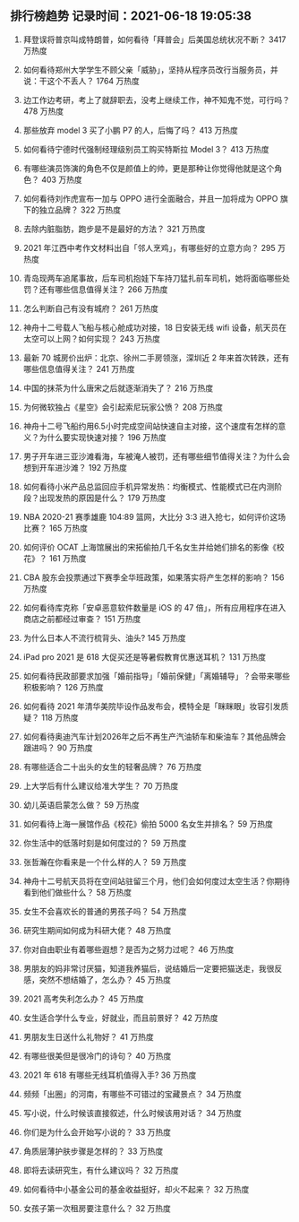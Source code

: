 
## 排行榜趋势 记录时间：2021-06-18 19:05:38
  
  1. 拜登误将普京叫成特朗普，如何看待「拜普会」后美国总统状况不断？ 3417 万热度
    
  2. 如何看待郑州大学学生不顾父亲「威胁」，坚持从程序员改行当服务员，并说：干这个不丢人？ 1764 万热度
    
  3. 边工作边考研，考上了就辞职去，没考上继续工作，神不知鬼不觉，可行吗？ 478 万热度
    
  4. 那些放弃 model 3 买了小鹏 P7 的人，后悔了吗？ 413 万热度
    
  5. 如何看待宁德时代强制经理级别员工购买特斯拉 Model 3？ 413 万热度
    
  6. 有哪些演员饰演的角色不仅是颜值上的帅，更是那种让你觉得他就是这个角色？ 403 万热度
    
  7. 如何看待刘作虎宣布一加与 OPPO 进行全面融合，并且一加将成为 OPPO 旗下的独立品牌？ 322 万热度
    
  8. 去除内脏脂肪，跑步是不是最好的方法？ 321 万热度
    
  9. 2021 年江西中考作文材料出自「邻人烹鸡」，有哪些好的立意方向？ 295 万热度
    
  10. 青岛现两车追尾事故，后车司机抱娃下车持刀猛扎前车司机，她将面临哪些处罚？还有哪些信息值得关注？ 266 万热度
    
  11. 怎么判断自己有没有城府？ 261 万热度
    
  12. 神舟十二号载人飞船与核心舱成功对接，18 日安装无线 wifi 设备，航天员在太空可以上网？如何实现？ 243 万热度
    
  13. 最新 70 城房价出炉：北京、徐州二手房领涨，深圳近 2 年来首次转跌，还有哪些信息值得关注？ 241 万热度
    
  14. 中国的抹茶为什么唐宋之后就逐渐消失了？ 216 万热度
    
  15. 为何微软独占《星空》会引起索尼玩家公愤？ 208 万热度
    
  16. 神舟十二号飞船约用6.5小时完成空间站快速自主对接，这个速度有怎样的意义？为什么要实现快速对接？ 196 万热度
    
  17. 男子开车进三亚沙滩看海，车被淹人被罚，还有哪些细节值得关注？为什么会想到开车进沙滩？ 192 万热度
    
  18. 如何看待小米产品总监回应手机异常发热：均衡模式、性能模式已在内测阶段？出现发热的原因是什么？ 179 万热度
    
  19. NBA 2020-21 赛季雄鹿 104:89 篮网，大比分 3:3 进入抢七，如何评价这场比赛？ 165 万热度
    
  20. 如何评价 OCAT 上海馆展出的宋拓偷拍几千名女生并给她们排名的影像《校花》？ 161 万热度
    
  21. CBA 股东会投票通过下赛季全华班政策，如果落实将产生怎样的影响？ 156 万热度
    
  22. 如何看待库克称「安卓恶意软件数量是 iOS 的 47 倍」，所有应用程序在进入商店之前都经过审查？ 151 万热度
    
  23. 为什么日本人不流行梳背头、油头? 145 万热度
    
  24. iPad pro 2021 是 618 大促买还是等暑假教育优惠送耳机？ 131 万热度
    
  25. 如何看待民政部要求加强「婚前指导」「婚前保健」「离婚辅导」？会带来哪些积极影响？ 126 万热度
    
  26. 如何看待 2021 年清华美院毕设作品发布会，模特全是「眯眯眼」妆容引发质疑？ 118 万热度
    
  27. 如何看待奥迪汽车计划2026年之后不再生产汽油轿车和柴油车？其他品牌会跟进吗？ 90 万热度
    
  28. 有哪些适合二十出头的女生的轻奢品牌？ 76 万热度
    
  29. 上大学后有什么建议给准大学生？ 70 万热度
    
  30. 幼儿英语启蒙怎么做？ 59 万热度
    
  31. 如何看待上海一展馆作品《校花》偷拍 5000 名女生并排名？ 59 万热度
    
  32. 你生活中的低落时刻是如何度过的？ 59 万热度
    
  33. 张哲瀚在你看来是一个什么样的人？ 59 万热度
    
  34. 神舟十二号航天员将在空间站驻留三个月，他们会如何度过太空生活？你期待看到他们做些什么？ 58 万热度
    
  35. 女生不会喜欢长的普通的男孩子吗？ 54 万热度
    
  36. 研究生期间如何成为科研大佬？ 48 万热度
    
  37. 你对自由职业有着哪些遐想？是否为之努力过呢？ 46 万热度
    
  38. 男朋友的妈非常讨厌猫，知道我养猫后，说结婚后一定要把猫送走，我很反感，突然不想结婚了，怎么办？ 45 万热度
    
  39. 2021 高考失利怎么办？ 45 万热度
    
  40. 女生适合学什么专业，好就业，而且前景好？ 42 万热度
    
  41. 男朋友生日送什么礼物好？ 41 万热度
    
  42. 有哪些很美但是很冷门的诗句？ 40 万热度
    
  43. 2021 年 618 有哪些无线耳机值得入手? 36 万热度
    
  44. 频频「出圈」的河南，有哪些不可错过的宝藏景点？ 34 万热度
    
  45. 写小说，什么时候该直接叙述，什么时候该用对话？ 34 万热度
    
  46. 你们是为什么会开始写小说的？ 33 万热度
    
  47. 角质层薄护肤步骤是怎样的？ 33 万热度
    
  48. 即将去读研究生，有什么建议吗？ 32 万热度
    
  49. 如何看待中小基金公司的基金收益挺好，却火不起来？ 32 万热度
    
  50. 女孩子第一次租房要注意什么？ 32 万热度
    